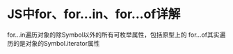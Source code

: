 # JS中for、for...in、for...of详解


for...in遍历对象的除Symbol以外的所有可枚举属性，包括原型上的
for...of其实遍历的是对象的Symbol.iterator属性